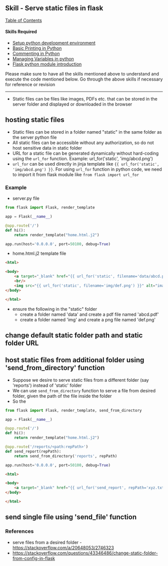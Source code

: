 ## Skill - Serve static files in flask

[Table of Contents](https://nagasudhir.blogspot.com/2020/04/taming-python-table-of-contents.html)

#### Skills Required
* [Setup python development environment](https://nagasudhir.blogspot.com/2020/04/setup-python-development-environment_14.html)
* [Basic Printing in Python](https://nagasudhir.blogspot.com/2020/04/basic-printing-in-python.html)
* [Commenting in Python](https://nagasudhir.blogspot.com/2020/04/comments-in-python.html)
* [Managing Variables in python](https://nagasudhir.blogspot.com/2020/04/managing-variables-in-python.html)
* [Flask python module introduction](https://nagasudhir.blogspot.com/2022/04/flask-python-module-introduction-for.html)

Please make sure to have all the skills mentioned above to understand and execute the code mentioned below. Go through the above skills if necessary for reference or revision

<hr/>

* Static files can be files like images, PDFs etc. that can be stored in the server folder and displayed or downloaded in the browser

## hosting static files
* Static files can be stored in a folder named "static" in the same folder as the server python file
* All static files can be accessible without any authorization, so do not host sensitive data in static folder
* URL for a static file can be generated dynamically without hard-coding using the `url_for` function. Example: url_for('static', 'img/abcd.png')
* `url_for` can be used directly in jinja template like `{{ url_for('static', 'img/abcd.png') }}`. For using `url_for` function in python code, we need to import it from flask module like `from flask import url_for`
### Example
* server.py file
```py
from flask import Flask, render_template

app = Flask(__name__)

@app.route('/')
def hi():
    return render_template("home.html.j2")

app.run(host='0.0.0.0', port=50100, debug=True)
```
* home.html.j2 template file
```html
<html>

<body>
    <a target="_blank" href="{{ url_for('static', filename='data/abcd.pdf') }}">Download the file</a>
    <br/>
    <img src="{{ url_for('static', filename='img/def.png') }}" alt="image file">
</body>

</html>
```
* ensure the following in the "static" folder
  * create a folder named 'data' and create a pdf file named 'abcd.pdf'
  * create a folder named 'img' and create a png file named 'def.png'

## change default static folder path and static folder URL

## host static files from additional folder using 'send_from_directory' function
* Suppose we desire to serve static files from a different folder (say 'reports') instead of 'static' folder
* We can use `send_from_directory` function to serve a file from desired folder, given the path of the file inside the folder
* So the
```py
from flask import Flask, render_template, send_from_directory

app = Flask(__name__)

@app.route('/')
def hi():
    return render_template("home.html.j2")

@app.route('/reports/<path:repPath>')
def send_report(repPath):
    return send_from_directory('reports', repPath)

app.run(host='0.0.0.0', port=50100, debug=True)
```

```html
<html>

<body>
    <a target="_blank" href="{{ url_for('send_report', repPath='xyz.txt') }}">Download File</a>
</body>

</html>
```

## send single file using 'send_file' function

### References
* serve files from a desired folder - https://stackoverflow.com/a/20648053/2746323
* https://stackoverflow.com/questions/43346486/change-static-folder-from-config-in-flask
<!--stackedit_data:
eyJoaXN0b3J5IjpbLTcxNDA0MTg2OSwxNzU1NjI4NDU1LDE0ND
k4MTY0MDksLTIwOTUzODI5NDMsMTU3MTY0NTM5MCwxOTA2ODI4
MjgsOTgzNzYxMzQ3XX0=
-->